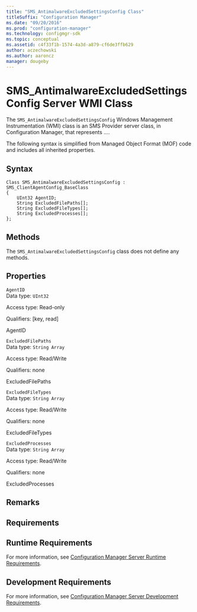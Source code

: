 ```yaml
---
title: "SMS_AntimalwareExcludedSettingsConfig Class"
titleSuffix: "Configuration Manager"
ms.date: "09/20/2016"
ms.prod: "configuration-manager"
ms.technology: configmgr-sdk
ms.topic: conceptual
ms.assetid: c4f33f1b-1574-4a3d-a879-cf6de3ffb629
author: aczechowski
ms.author: aaroncz
manager: dougeby
---
```

# SMS_AntimalwareExcludedSettingsConfig Server WMI Class
The `SMS_AntimalwareExcludedSettingsConfig` Windows Management Instrumentation (WMI) class is an SMS Provider server class, in Configuration Manager, that represents ….  

 The following syntax is simplified from Managed Object Format (MOF) code and includes all inherited properties.  

## Syntax  

```  
Class SMS_AntimalwareExcludedSettingsConfig : SMS_ClientAgentConfig_BaseClass  
{  
    UInt32 AgentID;  
    String ExcludedFilePaths[];  
    String ExcludedFileTypes[];  
    String ExcludedProcesses[];  
};  
```  

## Methods  
 The `SMS_AntimalwareExcludedSettingsConfig` class does not define any methods.  

## Properties  
 `AgentID`  
 Data type: `UInt32`  

 Access type: Read-only  

 Qualifiers: [key, read]  

 AgentID    

 `ExcludedFilePaths`  
 Data type: `String Array`  

 Access type: Read/Write  

 Qualifiers: none  

 ExcludedFilePaths    

 `ExcludedFileTypes`  
 Data type: `String Array`  

 Access type: Read/Write  

 Qualifiers: none  

 ExcludedFileTypes    

 `ExcludedProcesses`  
 Data type: `String Array`  

 Access type: Read/Write  

 Qualifiers: none  

 ExcludedProcesses    

## Remarks  

## Requirements  

## Runtime Requirements  
 For more information, see [Configuration Manager Server Runtime Requirements](../../../../../develop/core/reqs/server-runtime-requirements.md).  

## Development Requirements  
 For more information, see [Configuration Manager Server Development Requirements](../../../../../develop/core/reqs/server-development-requirements.md).
